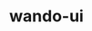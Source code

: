 ---
title: "wando-ui"
description: "Component collection - built with TypeScript, styled with Tailwind CSS"
link: "https://github.com/iamseeley/wando-ui"
---